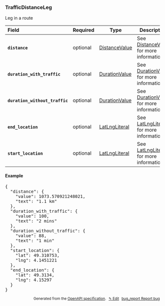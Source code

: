 <!--- This is a generated file, do not edit! -->
<!--- [START woosmap_http_schema_woosmap-platform-api-reference_trafficdistanceleg] -->
<h3 class="schema-object" id="Woosmap Platform API Reference_TrafficDistanceLeg">TrafficDistanceLeg</h3>

Leg in a route

| Field                                                                                                                                       | Required | Type                                                                             | Description                                                                                                |
| :------------------------------------------------------------------------------------------------------------------------------------------ | -------- | -------------------------------------------------------------------------------- | ---------------------------------------------------------------------------------------------------------- |
| <h4 id="TrafficDistanceLeg-distance" class="add-link schema-object-property-key"><code>distance</code></h4>                                 | optional | [DistanceValue](<#Woosmap Platform API Reference_DistanceValue> "DistanceValue") | See [DistanceValue](<#Woosmap Platform API Reference_DistanceValue> "DistanceValue") for more information. |
| <h4 id="TrafficDistanceLeg-duration_with_traffic" class="add-link schema-object-property-key"><code>duration_with_traffic</code></h4>       | optional | [DurationValue](<#Woosmap Platform API Reference_DurationValue> "DurationValue") | See [DurationValue](<#Woosmap Platform API Reference_DurationValue> "DurationValue") for more information. |
| <h4 id="TrafficDistanceLeg-duration_without_traffic" class="add-link schema-object-property-key"><code>duration_without_traffic</code></h4> | optional | [DurationValue](<#Woosmap Platform API Reference_DurationValue> "DurationValue") | See [DurationValue](<#Woosmap Platform API Reference_DurationValue> "DurationValue") for more information. |
| <h4 id="TrafficDistanceLeg-end_location" class="add-link schema-object-property-key"><code>end_location</code></h4>                         | optional | [LatLngLiteral](<#Woosmap Platform API Reference_LatLngLiteral> "LatLngLiteral") | See [LatLngLiteral](<#Woosmap Platform API Reference_LatLngLiteral> "LatLngLiteral") for more information. |
| <h4 id="TrafficDistanceLeg-start_location" class="add-link schema-object-property-key"><code>start_location</code></h4>                     | optional | [LatLngLiteral](<#Woosmap Platform API Reference_LatLngLiteral> "LatLngLiteral") | See [LatLngLiteral](<#Woosmap Platform API Reference_LatLngLiteral> "LatLngLiteral") for more information. |

<h4 class="schema-object-example" id="Woosmap Platform API Reference_TrafficDistanceLeg-example">Example</h4>

<pre class="notranslate lang-json prettyprint">{
  "distance": {
    "value": 1073.570921248021,
    "text": "1.1 km"
  },
  "duration_with_traffic": {
    "value": 100,
    "text": "2 mins"
  },
  "duration_without_traffic": {
    "value": 88,
    "text": "1 min"
  },
  "start_location": {
    "lat": 49.310753,
    "lng": 4.1451221
  },
  "end_location": {
    "lat": 49.3134,
    "lng": 4.15297
  }
}</pre>

<p style="text-align: right; font-size: smaller;">Generated from the <a data-label="openapi-github" href="https://github.com/woosmap/openapi-specification" title="Woosmap OpenAPI Specification" class="external">OpenAPI specification</a>.
<a data-label="openapi-github-woosmap-http-schema-woosmap-platform-api-reference-trafficdistanceleg" data-action="edit" style="margin-left: 5px;" href="https://github.com/woosmap/openapi-specification/blob/main/specification/schemas/Woosmap Platform API Reference_TrafficDistanceLeg.yml" title="Edit on GitHub">✎ Edit</a>
<a data-label="openapi-github-woosmap-http-schema-woosmap-platform-api-reference-trafficdistanceleg" data-action="bug" style="margin-left: 5px;" href="https://github.com/woosmap/openapi-specification/issues/new?assignees=&labels=type%3A+bug%2C+triage+me&template=bug_report.md&title=[schemas] Bug - Woosmap Platform API Reference_TrafficDistanceLeg" title="File bug for schemas on GitHub"><span class="material-icons">bug_report</span> Report bug</a>
</p>

<!--- [END woosmap_http_schema_woosmap-platform-api-reference_trafficdistanceleg] -->

